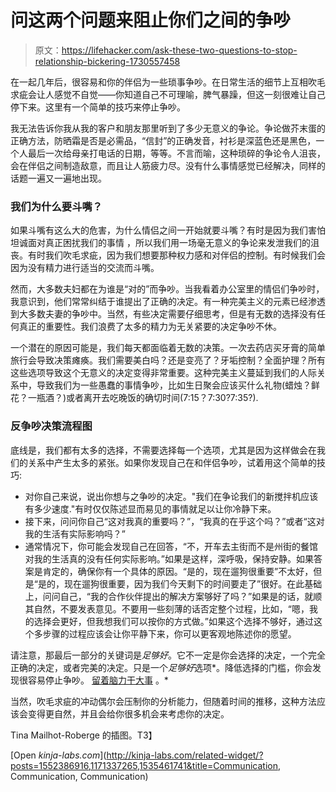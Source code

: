 # 问这两个问题来阻止你们之间的争吵

> 原文：<https://lifehacker.com/ask-these-two-questions-to-stop-relationship-bickering-1730557458>

在一起几年后，很容易和你的伴侣为一些琐事争吵。在日常生活的细节上互相吹毛求疵会让人感觉不自觉——你知道自己不可理喻，脾气暴躁，但这一刻很难让自己停下来。这里有一个简单的技巧来停止争吵。



我无法告诉你我从我的客户和朋友那里听到了多少无意义的争论。争论做芥末蛋的正确方法，防晒霜是否是必需品，“信封”的正确发音，衬衫是深蓝色还是黑色，一个人最后一次给母亲打电话的日期，等等。不言而喻，这种琐碎的争论令人沮丧，会在伴侣之间制造敌意，而且让人筋疲力尽。没有什么事情感觉已经解决，同样的话题一遍又一遍地出现。

### 我们为什么要斗嘴？

如果斗嘴有这么大的危害，为什么情侣之间一开始就要斗嘴？有时是因为我们害怕坦诚面对真正困扰我们的事情 ，所以我们用一场毫无意义的争论来发泄我们的沮丧。有时我们吹毛求疵，因为我们想要那种权力感和对伴侣的控制。有时候我们会因为没有精力进行适当的交流而斗嘴。

然而，大多数夫妇都在为谁是“对的”而争吵。当我看着办公室里的情侣们争吵时，我意识到，他们常常纠结于谁提出了正确的决定。有一种完美主义的元素已经渗透到大多数夫妻的争吵中。当然，有些决定需要仔细思考，但是有无数的选择没有任何真正的重要性。我们浪费了太多的精力为无关紧要的决定争吵不休。

一个潜在的原因可能是，我们每天都面临着无数的决策。一次去药店买牙膏的简单旅行会导致决策瘫痪。我们需要美白吗？还是变亮了？牙垢控制？全面护理？所有这些选项导致这个无意义的决定变得非常重要。这种完美主义蔓延到我们的人际关系中，导致我们为一些愚蠢的事情争吵，比如生日聚会应该买什么礼物(蜡烛？鲜花？一瓶酒？)或者离开去吃晚饭的确切时间(7:15？7:30?7:35?).

### 反争吵决策流程图

底线是，我们都有太多的选择，不需要选择每一个选项，尤其是因为这样做会在我们的关系中产生太多的紧张。如果你发现自己在和伴侣争吵，试着用这个简单的技巧:

*   对你自己来说，说出你想与之争吵的决定。"我们在争论我们的新搅拌机应该有多少速度."有时仅仅陈述显而易见的事情就足以让你冷静下来。
*   接下来，问问你自己“这对我真的重要吗？”，“我真的在乎这个吗？”或者“这对我的生活有实际影响吗？”
*   通常情况下，你可能会发现自己在回答，“不，开车去主街而不是州街的餐馆对我的生活真的没有任何实际影响。”如果是这样，深呼吸，保持安静。如果答案是肯定的，确保你有一个具体的原因。“是的，现在遛狗很重要”不太好，但是“是的，现在遛狗很重要，因为我们今天剩下的时间要走了”很好。在此基础上，问问自己，“我的合作伙伴提出的解决方案够好了吗？”如果是的话，就顺其自然，不要发表意见。不要用一些刻薄的话否定整个过程，比如，“嗯，我的选择会更好，但我想我们可以按你的方式做。”如果这个选择不够好，通过这个多步骤的过程应该会让你平静下来，你可以更客观地陈述你的愿望。

请注意，那最后一部分的关键词是*足够好*。它不一定是你会选择的决定，一个完全正确的决定，或者完美的决定。只是一个*足够好*选项*。降低选择的门槛，你会发现很容易停止争吵。 [留着脑力干大事](http://twocents.lifehacker.com/we-can-t-always-make-the-best-decisions-but-we-can-ma-1692068671) 。*

当然，吹毛求疵的冲动偶尔会压制你的分析能力，但随着时间的推移，这种方法应该会变得更自然，并且会给你很多机会来考虑你的决定。

Tina Mailhot-Roberge 的插图。T3】

[Open *kinja-labs.com*](http://kinja-labs.com/related-widget/?posts=1552386916,1171337265,1535461741&title=Communication, Communication, Communication)